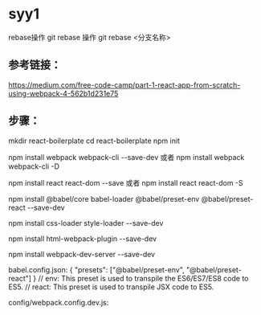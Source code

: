 # syy1
rebase操作
git rebase 操作
git rebase <分支名称>

## 参考链接：
https://medium.com/free-code-camp/part-1-react-app-from-scratch-using-webpack-4-562b1d231e75

## 步骤：
mkdir react-boilerplate
cd react-boilerplate
npm init

npm install webpack webpack-cli --save-dev
或者
npm install webpack webpack-cli -D


npm install react react-dom --save
或者
npm install react react-dom -S

npm install @babel/core babel-loader @babel/preset-env @babel/preset-react --save-dev

npm install css-loader style-loader --save-dev

npm install html-webpack-plugin --save-dev

npm install webpack-dev-server --save-dev


babel.config.json:
{
  "presets": ["@babel/preset-env", "@babel/preset-react"]
}
// env: This preset is used to transpile the ES6/ES7/ES8 code to ES5.
// react: This preset is used to transpile JSX code to ES5.



config/webpack.config.dev.js:

